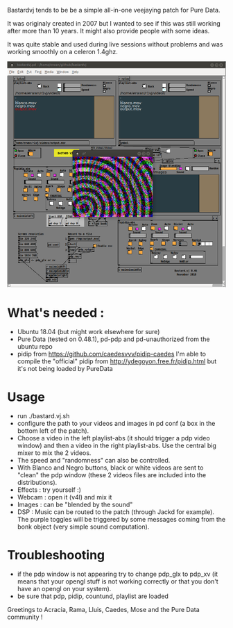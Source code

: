 Bastardvj tends to be be a simple all-in-one veejaying patch for 
Pure Data.

It was originaly created in 2007 but I wanted to see if this was still 
working after more than 10 years. It might also provide people with some 
ideas.

It was quite stable and used during live sessions without problems and
was working smoothly on a celeron 1.4ghz.

![Screenshot](/screenshot.png)

# What's needed :
- Ubuntu 18.04 (but might work elsewhere for sure)
- Pure Data (tested on 0.48.1), pd-pdp and pd-unauthorized from the ubuntu repo
- pidip from https://github.com/caedesvvv/pidip-caedes
  I'm able to compile the "official" pidip from http://ydegoyon.free.fr/pidip.html
  but it's not being loaded by PureData

# Usage
- run ./bastard.vj.sh
- configure the path to your videos and images in pd conf (a box in
  the bottom left of the patch).
- Choose a video in the left playlist-abs (it should trigger a pdp 
  video window) and then a video in the right playlist-abs. Use the 
  central big mixer to mix the 2 videos.
- The speed and "randomness" can also be controlled.
- With Blanco and Negro buttons, black or white videos are sent to
  "clean" the pdp window (these 2 videos files are included into the
  distributions).
- Effects : try yourself :)
- Webcam : open it (v4l) and mix it
- Images : can be "blended by the sound"
- DSP : Music can be routed to the patch (through Jackd for example).
  The purple toggles will be triggered by some messages coming from the bonk 
  object (very simple sound computation).

# Troubleshooting
- if the pdp window is not appearing try to change pdp_glx to pdp_xv 
  (it means that your opengl stuff is not working correctly or that
  you don't have an opengl on your system).
- be sure that pdp, pidip, countund, playlist are loaded

Greetings to Acracia, Rama, Lluis, Caedes, Mose and the Pure Data community !
